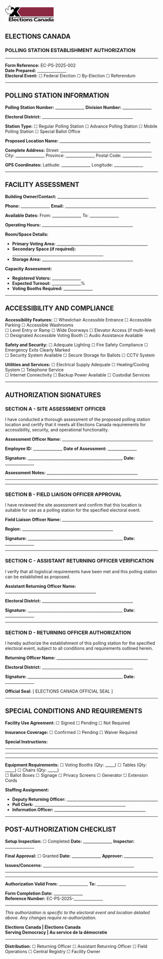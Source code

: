 # ![Elections Canada Logo](ec_logo2.gif)

## ELECTIONS CANADA  
### POLLING STATION ESTABLISHMENT AUTHORIZATION

---

**Form Reference:** EC-PS-2025-002  
**Date Prepared:** _______________  
**Electoral Event:** ☐ Federal Election ☐ By-Election ☐ Referendum

---

## POLLING STATION INFORMATION

**Polling Station Number:** _______________  **Division Number:** _______________

**Electoral District:** _______________________________________________

**Station Type:** ☐ Regular Polling Station ☐ Advance Polling Station ☐ Mobile Polling Station ☐ Special Ballot Office

**Proposed Location Name:** _______________________________________________

**Complete Address:**
Street: _______________________________________________  
City: _______________  Province: _______________  Postal Code: _______________

**GPS Coordinates:** Latitude: _______________  Longitude: _______________

---

## FACILITY ASSESSMENT

**Building Owner/Contact:** _______________________________________________

**Phone:** _______________  **Email:** _______________________________________________

**Available Dates:** From: _______________  To: _______________

**Operating Hours:** _______________________________________________

**Room/Space Details:**
- **Primary Voting Area:** _______________________________________________
- **Secondary Space (if required):** _______________________________________________
- **Storage Area:** _______________________________________________

**Capacity Assessment:**
- **Registered Voters:** _______________
- **Expected Turnout:** _______________%
- **Voting Booths Required:** _______________

---

## ACCESSIBILITY AND COMPLIANCE

**Accessibility Features:**
☐ Wheelchair Accessible Entrance ☐ Accessible Parking ☐ Accessible Washrooms  
☐ Level Entry or Ramp ☐ Wide Doorways ☐ Elevator Access (if multi-level)  
☐ Designated Accessible Voting Booth ☐ Audio Assistance Available

**Safety and Security:**
☐ Adequate Lighting ☐ Fire Safety Compliance ☐ Emergency Exits Clearly Marked  
☐ Security System Available ☐ Secure Storage for Ballots ☐ CCTV System

**Utilities and Services:**
☐ Electrical Supply Adequate ☐ Heating/Cooling System ☐ Telephone Service  
☐ Internet Connectivity ☐ Backup Power Available ☐ Custodial Services

---

## AUTHORIZATION SIGNATURES

### SECTION A - SITE ASSESSMENT OFFICER

I have conducted a thorough assessment of the proposed polling station location and certify that it meets all Elections Canada requirements for accessibility, security, and operational functionality.

**Assessment Officer Name:** _______________________________________________

**Employee ID:** _______________  **Date of Assessment:** _______________

**Signature:** _________________________________________________ **Date:** _______________

**Assessment Notes:** _______________________________________________
_______________________________________________

---

### SECTION B - FIELD LIAISON OFFICER APPROVAL

I have reviewed the site assessment and confirm that this location is suitable for use as a polling station for the specified electoral event.

**Field Liaison Officer Name:** _______________________________________________

**Region:** _______________________________________________

**Signature:** _________________________________________________ **Date:** _______________

---

### SECTION C - ASSISTANT RETURNING OFFICER VERIFICATION

I verify that all logistical requirements have been met and this polling station can be established as proposed.

**Assistant Returning Officer Name:** _______________________________________________

**Electoral District:** _______________________________________________

**Signature:** _________________________________________________ **Date:** _______________

---

### SECTION D - RETURNING OFFICER AUTHORIZATION

I hereby authorize the establishment of this polling station for the specified electoral event, subject to all conditions and requirements outlined herein.

**Returning Officer Name:** _______________________________________________

**Electoral District:** _______________________________________________

**Signature:** _________________________________________________ **Date:** _______________

**Official Seal:** [ ELECTIONS CANADA OFFICIAL SEAL ]

---

## SPECIAL CONDITIONS AND REQUIREMENTS

**Facility Use Agreement:** ☐ Signed ☐ Pending ☐ Not Required

**Insurance Coverage:** ☐ Confirmed ☐ Pending ☐ Waiver Required

**Special Instructions:**
_______________________________________________
_______________________________________________
_______________________________________________

**Equipment Requirements:**
☐ Voting Booths (Qty: _____) ☐ Tables (Qty: _____) ☐ Chairs (Qty: _____)  
☐ Ballot Boxes ☐ Signage ☐ Privacy Screens ☐ Generator ☐ Extension Cords

**Staffing Assignment:**
- **Deputy Returning Officer:** _______________________________________________
- **Poll Clerk:** _______________________________________________
- **Information Officer:** _______________________________________________

---

## POST-AUTHORIZATION CHECKLIST

**Setup Inspection:** ☐ Completed  **Date:** _______________  **Inspector:** _______________

**Final Approval:** ☐ Granted  **Date:** _______________  **Approver:** _______________

**Issues/Concerns:** _______________________________________________
_______________________________________________

---

**Authorization Valid From:** _______________  **To:** _______________

**Form Completion Date:** _______________  
**Reference Number:** EC-PS-2025-_______________

---

*This authorization is specific to the electoral event and location detailed above. Any changes require re-authorization.*

**Elections Canada | Élections Canada**  
**Serving Democracy | Au service de la démocratie**

---

**Distribution:**
☐ Returning Officer ☐ Assistant Returning Officer ☐ Field Operations ☐ Central Registry ☐ Facility Owner